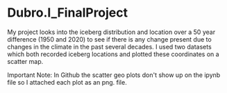 # Dubro.I_FinalProject
My project looks into the iceberg distribution and location over a 50 year difference (1950 and 2020) to see if there is any change present due to changes in the climate in the past several decades. I used two datasets which both recorded iceberg locations and plotted these coordinates on a scatter map. 

Important Note: In Github the scatter geo plots don't show up on the ipynb file so I attached each plot as an png. file. 
